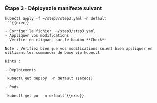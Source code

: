 


### Étape 3 - Déployez le manifeste suivant
```
kubectl apply -f ~/step3/step3.yaml -n default
```{{exec}}

- Corriger le fichier  ~/step3/step3.yaml
- Appliquer vos modifications
- Vérifier en cliquant sur le bouton **Check**

Note : Vérifiez bien que vos modifications soient bien appliquer en utilisant les commandes de base via kubectl 

Hints : 

- Déploiements

`kubectl get deploy  -n default`{{exec}}

- Pods

`kubectl get po  -n default`{{exec}}
